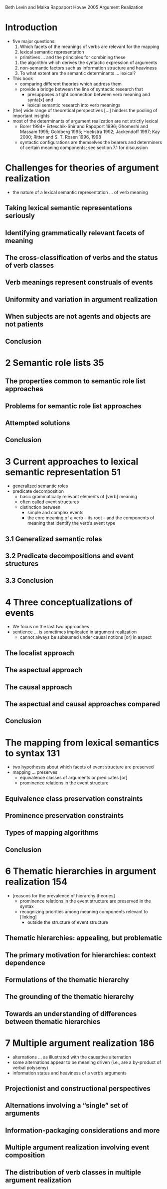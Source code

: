 Beth Levin and Malka Rappaport Hovav
2005
Argument Realization

# Introduction

* five major questions:
  1. Which facets of the meanings of verbs are relevant for the mapping
  1. lexical semantic representation
    * primitives ... and the principles for combining these
  1. the algorithm which derives the syntactic expression of arguments
  1. non-semantic factors such as
    information structure and heaviness
  1. To what extent are the semantic determinants ... lexical?
* This book
  * comparing different theories which address them
  * provide a bridge between the line of syntactic research that
    * presupposes a tight connection between verb meaning and synta[x] and
    * lexical semantic research into verb meanings
* [the] wide range of theoretical perspectives [...] hinders the pooling of
  important insights
* most of the determinants of argument realization are not strictly lexical
  * Borer 1994+ Erteschik-Shir and Rapoport 1996; Ghomeshi and Massam 1995;
    Goldberg 1995; Hoekstra 1992; Jackendoff 1997; Kay 2000;
    Ritter and S. T. Rosen 1996, 1998
  * syntactic configurations are themselves the bearers and determiners of
    certain meaning components; see section 7.1 for discussion

# Challenges for theories of argument realization

* the nature of a lexical semantic representation ... of verb meaning

## Taking lexical semantic representations seriously
## Identifying grammatically relevant facets of meaning
## The cross-classification of verbs and the status of verb classes
## Verb meanings represent construals of events
## Uniformity and variation in argument realization
## When subjects are not agents and objects are not patients
## Conclusion

# 2 Semantic role lists 35

## The properties common to semantic role list approaches
## Problems for semantic role list approaches
## Attempted solutions
## Conclusion

# 3 Current approaches to lexical semantic representation 51

* generalized semantic roles
* predicate decomposition
  * basic grammatically relevant elements of [verb] meaning
  * often called event structures
  * distinction between
    * simple and complex events
    * the core meaning of a verb – its root – and the
      components of meaning that identify the verb’s event type

## 3.1 Generalized semantic roles
## 3.2 Predicate decompositions and event structures
## 3.3 Conclusion

# 4 Three conceptualizations of events

* We focus on the last two approaches
* sentience ... is sometimes implicated in argument realization
  * cannot always be subsumed under causal notions [or] in aspect

## The localist approach
## The aspectual approach
## The causal approach
## The aspectual and causal approaches compared
## Conclusion

# The mapping from lexical semantics to syntax 131

* two hypotheses about which facets of event structure are preserved
* mapping ... preserves
  * equivalence classes of arguments or predicates [or]
  * prominence relations in the event structure

## Equivalence class preservation constraints
## Prominence preservation constraints
## Types of mapping algorithms
## Conclusion

# 6 Thematic hierarchies in argument realization 154

* [reasons for the prevalence of hierarchy theories]
  * prominence relations in the event structure are preserved in the syntax
  * recognizing priorities among meaning components relevant to [linking]
    * outside the structure of event structure

## Thematic hierarchies: appealing, but problematic
## The primary motivation for hierarchies: context dependence
## Formulations of the thematic hierarchy
## The grounding of the thematic hierarchy
## Towards an understanding of differences between thematic hierarchies

# 7 Multiple argument realization 186

* alternations ... as illustrated with the causative alternation
* some alternations appear to be meaning driven 
  (i.e., are a by-product of verbal polysemy)
* information status and heaviness of a verb’s arguments

## Projectionist and constructional perspectives
## Alternations involving a “single” set of arguments
## Information-packaging considerations and more
## Multiple argument realization involving event composition
## The distribution of verb classes in multiple argument realization
